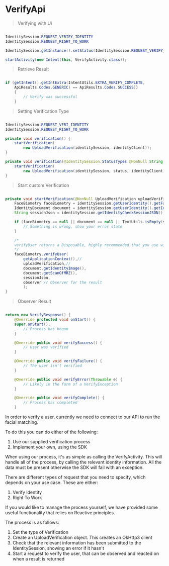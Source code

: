 # VerifyApi

> Verifying with Ui

```kotlin
```

```java
IdentitySession.REQUEST_VERIFY_IDENTITY
IdentitySession.REQUEST_RIGHT_TO_WORK

IdentitySession.getInstance().setStatus(IdentitySession.REQUEST_VERIFY_IDENTITY);

startActivity(new Intent(this, VerifyActivity.class));
```

> Retrieve Result

```kotlin
```

```java
if (getIntent().getIntExtra(IntentUtils.EXTRA_VERIFY_COMPLETE,
	ApiResults.Codes.GENERIC) == ApiResults.Codes.SUCCESS))
	{
		// Verify was successful
	}
```

> Setting Verification Type

```kotlin
```

```java
IdentitySession.REQUEST_VERI_IDENTITY
IdentitySession.REQUEST_RIGHT_TO_WORK

private void verification() {
	startVerification(
    	new UploadVerification(identitySession, identityClient));
}

private void verification(@IdentitySession.StatusTypes @NonNull String status) {
	startVerification(
    	new UploadVerification(identitySession, status, identityClient));
}
```

> Start custom Verification

```kotlin
```

```java
private void startVerification(@NonNull UploadVerification uploadVerification) {
	FaceBiometry faceBiometry = identitySession.getUserIdentity().getFaceBio();
	IdentityDocument document = identitySession.getUserIdentity().getIdDoc();
	String sessionJson = identitySession.getIdentityCheckSessionJSON();

	if (faceBiometry == null || document == null || TextUtils.isEmpty(sessionJson)) {
		// Something is wrong, show your error state
	}

	/*
	verifyUser returns a Disposable, highly recommended that you use with one appropriatly
	*/
	faceBiometry.verifyUser(
		getApplicationContext(),//
		uploadVerification,//
		document.getIdentityImage(),
		document.getScanOfMRZ(),
		sessionJson,
		observer // Observer for the result
		);
}
```

> Observer Result

```kotlin
```

```java
return new VerifyResponse() {
	@Override protected void onStart() {
	super.onStart();
		// Process has begun
	}

	@Override public void verifySuccess() {
		// User was verified
	}

	@Override public void verifyFailure() {
		// The user isn't verified
	}

	@Override public void verifyError(Throwable e) {
		// Likely in the form of a VerifyException
	}

	@Override public void verifyComplete() {
		// Process has completed
	}
```

In order to verify a user, currently we need to connect to our API to run the facial matching.

To do this you can do either of the following:

1. Use our supplied verification process
2. Implement your own, using the SDK

When using our process, it's as simple as calling the VerifyActivity. This will handle all of the process, by calling the relevant identity information. All the data must be present otherwise the SDK will fail with an exception.

There are different types of request that you need to specify, which depends on your use case. These are either:

1. Verify Identity
2. Right To Work

If you would like to manage the process yourself, we have provided some useful functionality that relies on Reactive principles.

The process is as follows:

1. Set the type of Verification
2. Create an UploadVerification object. This creates an OkHttp3 client
3. Check that the relevant information has been submitted to the IdentitySession, showing an error if it hasn't
4. Start a request to verify the user, that can be observed and reacted on when a result is returned
